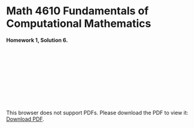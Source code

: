 # Math 4610 Fundamentals of Computational Mathematics
**Homework 1, Solution 6.**
  
<object data="https://gbmitchell.github.io/math4610/HW1/Integrate.pdf" type="application/pdf" width="700px" height="700px">
    <embed src="https://gbmitchell.github.io/math4610/HW1/Integrate.pdf">
        <p>This browser does not support PDFs. Please download the PDF to view it: <a href="https://gbmitchell.github.io/math4610/HW1/Integrate.pdf">Download PDF</a>.</p>
    </embed>
</object>
